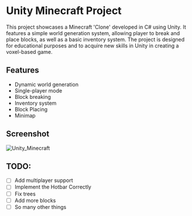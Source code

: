 # Unity Minecraft Project

This project showcases a Minecraft 'Clone' developed in C# using Unity. It features a simple world generation system, allowing player to break and place blocks, as well as a basic inventory system. The project is designed for educational purposes and to acquire new skills in Unity in creating a voxel-based game.

## Features
- Dynamic world generation
- Single-player mode
- Block breaking
- Inventory system
- Block Placing
- Minimap

## Screenshot

![Unity_Minecraft](/img/unity_minecraft.png)

## TODO:
- [ ] Add multiplayer support
- [ ] Implement the Hotbar Correctly
- [ ] Fix trees
- [ ] Add more blocks
- [ ] So many other things
